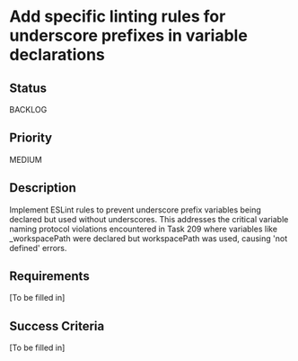 # Add specific linting rules for underscore prefixes in variable declarations

## Status

BACKLOG

## Priority

MEDIUM

## Description

Implement ESLint rules to prevent underscore prefix variables being declared but used without underscores. This addresses the critical variable naming protocol violations encountered in Task 209 where variables like _workspacePath were declared but workspacePath was used, causing 'not defined' errors.

## Requirements

[To be filled in]

## Success Criteria

[To be filled in]
